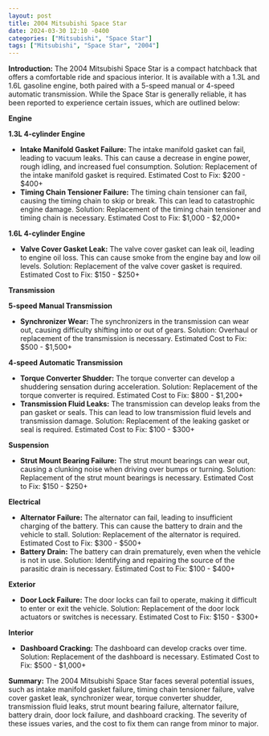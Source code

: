 ```yaml
---
layout: post
title: 2004 Mitsubishi Space Star
date: 2024-03-30 12:10 -0400
categories: ["Mitsubishi", "Space Star"]
tags: ["Mitsubishi", "Space Star", "2004"]
---
```

**Introduction:**
The 2004 Mitsubishi Space Star is a compact hatchback that offers a comfortable ride and spacious interior. It is available with a 1.3L and 1.6L gasoline engine, both paired with a 5-speed manual or 4-speed automatic transmission. While the Space Star is generally reliable, it has been reported to experience certain issues, which are outlined below:

**Engine**

**1.3L 4-cylinder Engine**
* **Intake Manifold Gasket Failure:** The intake manifold gasket can fail, leading to vacuum leaks. This can cause a decrease in engine power, rough idling, and increased fuel consumption. Solution: Replacement of the intake manifold gasket is required. Estimated Cost to Fix: $200 - $400+
* **Timing Chain Tensioner Failure:** The timing chain tensioner can fail, causing the timing chain to skip or break. This can lead to catastrophic engine damage. Solution: Replacement of the timing chain tensioner and timing chain is necessary. Estimated Cost to Fix: $1,000 - $2,000+

**1.6L 4-cylinder Engine**
* **Valve Cover Gasket Leak:** The valve cover gasket can leak oil, leading to engine oil loss. This can cause smoke from the engine bay and low oil levels. Solution: Replacement of the valve cover gasket is required. Estimated Cost to Fix: $150 - $250+

**Transmission**

**5-speed Manual Transmission**
* **Synchronizer Wear:** The synchronizers in the transmission can wear out, causing difficulty shifting into or out of gears. Solution: Overhaul or replacement of the transmission is necessary. Estimated Cost to Fix: $500 - $1,500+

**4-speed Automatic Transmission**
* **Torque Converter Shudder:** The torque converter can develop a shuddering sensation during acceleration. Solution: Replacement of the torque converter is required. Estimated Cost to Fix: $800 - $1,200+
* **Transmission Fluid Leaks:** The transmission can develop leaks from the pan gasket or seals. This can lead to low transmission fluid levels and transmission damage. Solution: Replacement of the leaking gasket or seal is required. Estimated Cost to Fix: $100 - $300+

**Suspension**
* **Strut Mount Bearing Failure:** The strut mount bearings can wear out, causing a clunking noise when driving over bumps or turning. Solution: Replacement of the strut mount bearings is necessary. Estimated Cost to Fix: $150 - $250+

**Electrical**
* **Alternator Failure:** The alternator can fail, leading to insufficient charging of the battery. This can cause the battery to drain and the vehicle to stall. Solution: Replacement of the alternator is required. Estimated Cost to Fix: $300 - $500+
* **Battery Drain:** The battery can drain prematurely, even when the vehicle is not in use. Solution: Identifying and repairing the source of the parasitic drain is necessary. Estimated Cost to Fix: $100 - $400+

**Exterior**
* **Door Lock Failure:** The door locks can fail to operate, making it difficult to enter or exit the vehicle. Solution: Replacement of the door lock actuators or switches is necessary. Estimated Cost to Fix: $150 - $300+

**Interior**
* **Dashboard Cracking:** The dashboard can develop cracks over time. Solution: Replacement of the dashboard is necessary. Estimated Cost to Fix: $500 - $1,000+

**Summary:**
The 2004 Mitsubishi Space Star faces several potential issues, such as intake manifold gasket failure, timing chain tensioner failure, valve cover gasket leak, synchronizer wear, torque converter shudder, transmission fluid leaks, strut mount bearing failure, alternator failure, battery drain, door lock failure, and dashboard cracking. The severity of these issues varies, and the cost to fix them can range from minor to major.
